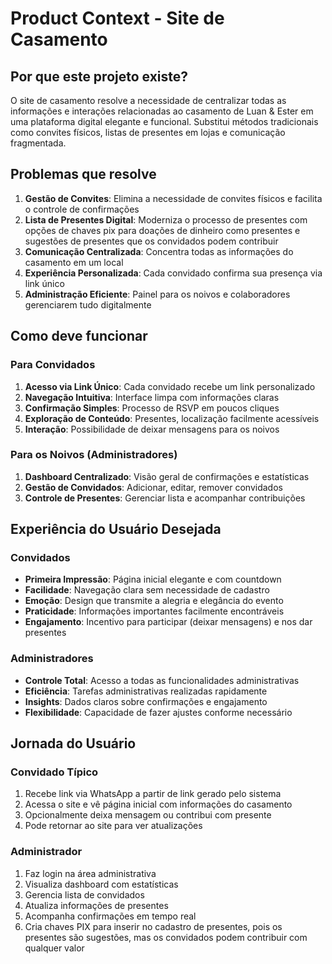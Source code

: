 # Product Context - Site de Casamento

## Por que este projeto existe?

O site de casamento resolve a necessidade de centralizar todas as informações e interações relacionadas ao casamento de Luan & Ester em uma plataforma digital elegante e funcional. Substitui métodos tradicionais como convites físicos, listas de presentes em lojas e comunicação fragmentada.

## Problemas que resolve

1. **Gestão de Convites**: Elimina a necessidade de convites físicos e facilita o controle de confirmações
2. **Lista de Presentes Digital**: Moderniza o processo de presentes com opções de chaves pix para doações de dinheiro como presentes e sugestões de presentes que os convidados podem contribuir
3. **Comunicação Centralizada**: Concentra todas as informações do casamento em um local
4. **Experiência Personalizada**: Cada convidado confirma sua presença via link único
5. **Administração Eficiente**: Painel para os noivos e colaboradores gerenciarem tudo digitalmente

## Como deve funcionar

### Para Convidados

1. **Acesso via Link Único**: Cada convidado recebe um link personalizado
2. **Navegação Intuitiva**: Interface limpa com informações claras
3. **Confirmação Simples**: Processo de RSVP em poucos cliques
4. **Exploração de Conteúdo**: Presentes, localização facilmente acessíveis
5. **Interação**: Possibilidade de deixar mensagens para os noivos

### Para os Noivos (Administradores)

1. **Dashboard Centralizado**: Visão geral de confirmações e estatísticas
2. **Gestão de Convidados**: Adicionar, editar, remover convidados
3. **Controle de Presentes**: Gerenciar lista e acompanhar contribuições

## Experiência do Usuário Desejada

### Convidados

- **Primeira Impressão**: Página inicial elegante e com countdown
- **Facilidade**: Navegação clara sem necessidade de cadastro
- **Emoção**: Design que transmite a alegria e elegância do evento
- **Praticidade**: Informações importantes facilmente encontráveis
- **Engajamento**: Incentivo para participar (deixar mensagens) e nos dar presentes

### Administradores

- **Controle Total**: Acesso a todas as funcionalidades administrativas
- **Eficiência**: Tarefas administrativas realizadas rapidamente
- **Insights**: Dados claros sobre confirmações e engajamento
- **Flexibilidade**: Capacidade de fazer ajustes conforme necessário

## Jornada do Usuário

### Convidado Típico

1. Recebe link via WhatsApp a partir de link gerado pelo sistema
2. Acessa o site e vê página inicial com informações do casamento
3. Opcionalmente deixa mensagem ou contribui com presente
4. Pode retornar ao site para ver atualizações

### Administrador

1. Faz login na área administrativa
2. Visualiza dashboard com estatísticas
3. Gerencia lista de convidados
4. Atualiza informações de presentes
5. Acompanha confirmações em tempo real
6. Cria chaves PIX para inserir no cadastro de presentes, pois os presentes são sugestões, mas os convidados podem contribuir com qualquer valor
